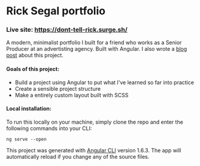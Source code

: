 # Rick Segal portfolio

### Live site: https://dont-tell-rick.surge.sh/

A modern, minimalist portfolio I built for a friend who works as a Senior Producer at an advertisting agency. Built with Angular. I also wrote a [blog post](https://medium.com/@johnnycopes/lessons-learned-from-my-first-angular-2-project-c3ff2593fe7d) about this project.

#### Goals of this project:

- Build a project using Angular to put what I've learned so far into practice
- Create a sensible project structure
- Make a entirely custom layout built with SCSS

#### Local installation:

To run this locally on your machine, simply clone the repo and enter the following commands into your CLI:

```
ng serve --open
```

This project was generated with [Angular CLI](https://github.com/angular/angular-cli) version 1.6.3. The app will automatically reload if you change any of the source files.
